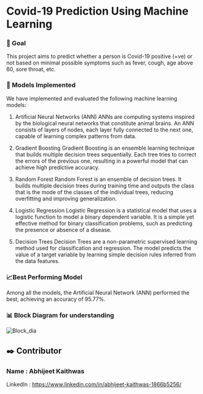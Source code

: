 # **Covid-19 Prediction Using Machine Learning**

### 🎯 Goal
This project aims to predict whether a person is Covid-19 positive (+ve) or not based on minimal possible symptoms such as fever, cough, age above 60, sore throat, etc.

### 🚀 Models Implemented
We have implemented and evaluated the following machine learning models:

1. Artificial Neural Networks (ANN)
ANNs are computing systems inspired by the biological neural networks that constitute animal brains. An ANN consists of layers of nodes, each layer fully connected to the next one, capable of learning complex patterns from data.

2. Gradient Boosting
Gradient Boosting is an ensemble learning technique that builds multiple decision trees sequentially. Each tree tries to correct the errors of the previous one, resulting in a powerful model that can achieve high predictive accuracy.

3. Random Forest
Random Forest is an ensemble of decision trees. It builds multiple decision trees during training time and outputs the class that is the mode of the classes of the individual trees, reducing overfitting and improving generalization.

4. Logistic Regression
Logistic Regression is a statistical model that uses a logistic function to model a binary dependent variable. It is a simple yet effective method for binary classification problems, such as predicting the presence or absence of a disease.

5. Decision Trees
Decision Trees are a non-parametric supervised learning method used for classification and regression. The model predicts the value of a target variable by learning simple decision rules inferred from the data features.

### 📈Best Performing Model
Among all the models, the Artificial Neural Network (ANN) performed the best, achieving an accuracy of 95.77%.

### 📊 Block Diagram for understanding
![Block_dia](https://github.com/jeet-Abhi123/Road-Safety-Data-Analysis-Power-BI-/assets/143840497/4c5c2705-505b-4ab6-8357-4f0a39cfd64c)

## ✒️ Contributor

### Name : Abhijeet Kaithwas
LinkedIn : https://www.linkedin.com/in/abhijeet-kaithwas-1866b5256/

